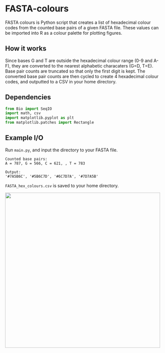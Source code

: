 # FASTA-colours
FASTA colours is Python script that creates a list of hexadecimal colour codes from the counted base pairs of a given FASTA file. These values can be imported into R as a colour palette for plotting figures.  

## How it works  
Since bases G and T are outside the hexadecimal colour range (0-9 and A-F), they are converted to the nearest alphabetic characaters (G=D, T=E). Base pair counts are truncated so that only the first digit is kept. The converted base pair counts are then cycled to create 4 hexadecimal colour codes, and outputted to a CSV in your home directory.

## Dependencies  
```python
from Bio import SeqIO
import math, csv
import matplotlib.pyplot as plt
from matplotlib.patches import Rectangle
```  

## Example I/O  
Run ```main.py```, and input the directory to your FASTA file.  
  
```
Counted base pairs:   
A = 787, G = 566, C = 621, , T = 783  

Output:  
'#7A5B6C', '#5B6C7D', '#6C7D7A', '#7D7A5B'  
```  
  
```FASTA_hex_colours.csv``` is saved to your home directory.  
  
<img align="left" src="https://raw.githubusercontent.com/alexpinch/FASTA-colours/main/example_data/example_palette.png" width=500/>  

